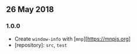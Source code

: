 ## 26 May 2018

### 1.0.0

- Create `window-info` with [`mnp`][https://mnpjs.org]
- [repository]: `src`, `test`
